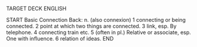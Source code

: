 TARGET DECK
ENGLISH

START
Basic
Connection
Back: n. (also connexion) 1 connecting or being connected. 2 point at which two things are connected. 3 link, esp. By telephone. 4 connecting train etc. 5 (often in pl.) Relative or associate, esp. One with influence. 6 relation of ideas.
END
